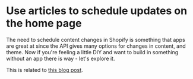 # Use articles to schedule updates on the home page
The need to schedule content changes in Shopify is something that apps are great at since the API gives many options for changes in content, and theme. Now if you're feeling a little DIY and want to build in something without an app there is way - let's explore it.

This is related to [this blog post](http://freakdesign.com.au/blogs/news/use-articles-to-schedule-updates-on-the-home-page).